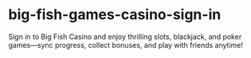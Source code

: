# big-fish-games-casino-sign-in
Sign in to Big Fish Casino and enjoy thrilling slots, blackjack, and poker games—sync progress, collect bonuses, and play with friends anytime!
